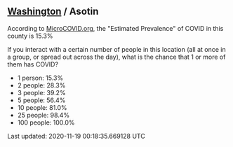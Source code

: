 
## [Washington](/united-states/washington) / Asotin

According to [MicroCOVID.org](http://microcovid.org),
the "Estimated Prevalence" of COVID in this county is 15.3%

If you interact with a certain number of people in this location
(all at once in a group, or spread out across the day), what is the chance that
1 or more of them has COVID?

- 1 person: 15.3%
- 2 people: 28.3%
- 3 people: 39.2%
- 5 people: 56.4%
- 10 people: 81.0%
- 25 people: 98.4%
- 100 people: 100.0%

Last updated: 2020-11-19 00:18:35.669128 UTC
